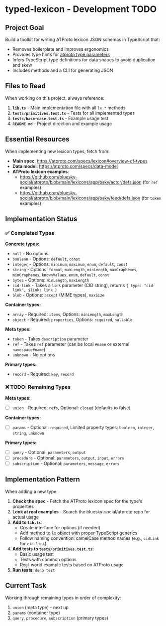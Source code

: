 # typed-lexicon - Development TODO

## Project Goal

Build a toolkit for writing ATProto lexicon JSON schemas in TypeScript that:

- Removes boilerplate and improves ergonomics
- Provides type hints for [atproto type parameters](https://atproto.com/specs/lexicon#overview-of-types)
- Infers TypeScript type definitions for data shapes to avoid duplication and skew
- Includes methods and a CLI for generating JSON

## Files to Read

When working on this project, always reference:

1. **`lib.ts`** - Main implementation file with all `lx.*` methods
2. **`tests/primitives.test.ts`** - Tests for all implemented types
3. **`tests/base-case.test.ts`** - Example usage test
4. **`README.md`** - Project direction and example usage

## Essential Resources

When implementing new lexicon types, fetch from:

- **Main spec**: https://atproto.com/specs/lexicon#overview-of-types
- **Data model**: https://atproto.com/specs/data-model
- **ATProto lexicon examples**:
  - https://github.com/bluesky-social/atproto/blob/main/lexicons/app/bsky/actor/defs.json (for `ref` examples)
  - https://github.com/bluesky-social/atproto/blob/main/lexicons/app/bsky/feed/defs.json (for `token` examples)

## Implementation Status

### ✅ Completed Types

**Concrete types:**

- `null` - No options
- `boolean` - Options: `default`, `const`
- `integer` - Options: `minimum`, `maximum`, `enum`, `default`, `const`
- `string` - Options: `format`, `maxLength`, `minLength`, `maxGraphemes`, `minGraphemes`, `knownValues`, `enum`, `default`, `const`
- `bytes` - Options: `minLength`, `maxLength`
- `cid-link` - Takes a `link` parameter (CID string), returns `{ type: "cid-link", $link: link }`
- `blob` - Options: `accept` (MIME types), `maxSize`

**Container types:**

- `array` - Required: `items`, Options: `minLength`, `maxLength`
- `object` - Required: `properties`, Options: `required`, `nullable`

**Meta types:**

- `token` - Takes `description` parameter
- `ref` - Takes `ref` parameter (can be local `#name` or external `namespace#name`)
- `unknown` - No options

**Primary types:**

- `record` - Required: `key`, `record`

### ❌ TODO: Remaining Types

**Meta types:**

- [ ] `union` - Required: `refs`, Optional: `closed` (defaults to false)

**Container types:**

- [ ] `params` - Optional: `required`, Limited property types: `boolean`, `integer`, `string`, `unknown`

**Primary types:**

- [ ] `query` - Optional: `parameters`, `output`
- [ ] `procedure` - Optional: `parameters`, `output`, `input`, `errors`
- [ ] `subscription` - Optional: `parameters`, `message`, `errors`

## Implementation Pattern

When adding a new type:

1. **Check the spec** - Fetch the ATProto lexicon spec for the type's properties
2. **Look at real examples** - Search the bluesky-social/atproto repo for actual usage
3. **Add to `lib.ts`**:
   - Create interface for options (if needed)
   - Add method to `lx` object with proper TypeScript generics
   - Follow naming convention: camelCase method names (e.g., `cidLink` for `cid-link`)
4. **Add tests to `tests/primitives.test.ts`**:
   - Basic usage test
   - Tests with common options
   - Real-world example tests based on ATProto usage
5. **Run tests**: `deno test`

## Current Task

Working through remaining types in order of complexity:

1. `union` (meta type) - next up
2. `params` (container type)
3. `query`, `procedure`, `subscription` (primary types)
